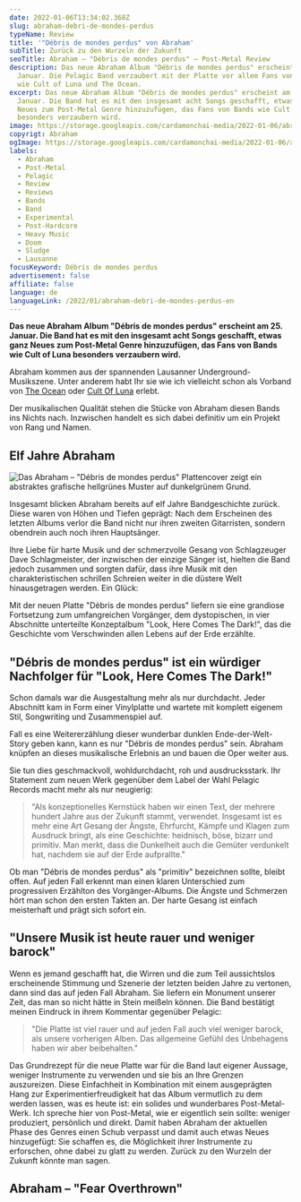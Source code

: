 ```yaml
---
date: 2022-01-06T13:34:02.368Z
slug: abraham-debri-de-mondes-perdus
typeName: Review
title: '"Débris de mondes perdus" von Abraham'
subTitle: Zurück zu den Wurzeln der Zukunft
seoTitle: Abraham – "Débris de mondes perdus" – Post-Metal Review
description: Das neue Abraham Album "Débris de mondes perdus" erscheint am 25.
  Januar. Die Pelagic Band verzaubert mit der Platte vor allem Fans von Bands
  wie Cult of Luna und The Ocean.
excerpt: Das neue Abraham Album "Débris de mondes perdus" erscheint am 25.
  Januar. Die Band hat es mit den insgesamt acht Songs geschafft, etwas ganz
  Neues zum Post-Metal Genre hinzuzufügen, das Fans von Bands wie Cult of Luna
  besonders verzaubern wird.
image: https://storage.googleapis.com/cardamonchai-media/2022-01-06/abraham-jpg-imagine-b8d808_788e09_1024_768/640.webp
copyrigt: Abraham
ogImage: https://storage.googleapis.com/cardamonchai-media/2022-01-06/abraham-fb-png-imagine-a8c808_6e8208_1200_628/640.webp
labels:
  - Abraham
  - Post-Metal
  - Pelagic
  - Review
  - Reviews
  - Bands
  - Band
  - Experimental
  - Post-Hardcore
  - Heavy Music
  - Doom
  - Sludge
  - Lausanne
focusKeyword: Débris de mondes perdus
advertisement: false
affiliate: false
language: de
languageLink: /2022/01/abraham-debri-de-mondes-perdus-en
---
```

**Das neue Abraham Album "Débris de mondes perdus" erscheint am 25. Januar. Die Band hat es mit den insgesamt acht Songs geschafft, etwas ganz Neues zum Post-Metal Genre hinzuzufügen, das Fans von Bands wie Cult of Luna besonders verzaubern wird.**

Abraham kommen aus der spannenden Lausanner Underground-Musikszene. Unter anderem habt Ihr sie wie ich vielleicht schon als Vorband von [The Ocean](/2020/09/the-ocean-robin-staps-interview/) oder [Cult Of Luna](/tag/cult-of-luna) erlebt.

Der musikalischen Qualität stehen die Stücke von Abraham diesen Bands ins Nichts nach. Inzwischen handelt es sich dabei definitiv um ein Projekt von Rang und Namen.

## Elf Jahre Abraham

![Das Abraham – "Débris de mondes perdus" Plattencover zeigt ein abstraktes grafische hellgrünes Muster auf dunkelgrünem Grund.](https://storage.googleapis.com/cardamonchai-media/2022-01-06/cover-abraham-d-bris-de-mondes-perdus-jpg-imagine-181808_242408_1500_1500/640.webp "Abraham – \"Débris de mondes perdus\"")

Insgesamt blicken Abraham bereits auf elf Jahre Bandgeschichte zurück. Diese waren von Höhen und Tiefen geprägt: Nach dem Erscheinen des letzten Albums verlor die Band nicht nur ihren zweiten Gitarristen, sondern obendrein auch noch ihren Hauptsänger.

Ihre Liebe für harte Musik und der schmerzvolle Gesang von Schlagzeuger Dave Schlagmeister, der inzwischen der einzige Sänger ist, hielten die Band jedoch zusammen und sorgten dafür, dass ihre Musik mit den charakteristischen schrillen Schreien weiter in die düstere Welt hinausgetragen werden. Ein Glück:

Mit der neuen Platte "Débris de mondes perdus" liefern sie eine grandiose Fortsetzung zum umfangreichen Vorgänger, dem dystopischen, in vier Abschnitte unterteilte Konzeptalbum "Look, Here Comes The Dark!", das die Geschichte vom Verschwinden allen Lebens auf der Erde erzählte. 

## "Débris de mondes perdus" ist ein würdiger Nachfolger für "Look, Here Comes The Dark!"

Schon damals war die Ausgestaltung mehr als nur durchdacht. Jeder Abschnitt kam in Form einer Vinylplatte und wartete mit komplett eigenem Stil, Songwriting und Zusammenspiel auf.

Fall es eine Weitererzählung dieser wunderbar dunklen Ende-der-Welt-Story geben kann, kann es nur "Débris de mondes perdus" sein. Abraham knüpfen an dieses musikalische Erlebnis an und bauen die Oper weiter aus.

Sie tun dies geschmackvoll, wohldurchdacht, roh und ausdrucksstark. Ihr Statement zum neuen Werk gegenüber dem Label der Wahl Pelagic Records macht mehr als nur neugierig:

> "Als konzeptionelles Kernstück haben wir einen Text, der mehrere hundert Jahre aus der Zukunft stammt, verwendet. Insgesamt ist es mehr eine Art Gesang der Ängste, Ehrfurcht, Kämpfe und Klagen zum Ausdruck bringt, als eine Geschichte: heidnisch, böse, bizarr und primitiv. Man merkt, dass die Dunkelheit auch die Gemüter verdunkelt hat, nachdem sie auf der Erde aufprallte."

Ob man "Débris de mondes perdus" als "primitiv" bezeichnen sollte, bleibt offen. Auf jeden Fall erkennt man einen klaren Unterschied zum progressiven Erzählton des Vorgänger-Albums. Die Ängste und Schmerzen hört man schon den ersten Takten an. Der harte Gesang ist einfach meisterhaft und prägt sich sofort ein.

## "Unsere Musik ist heute rauer und weniger barock"

Wenn es jemand geschafft hat, die Wirren und die zum Teil aussichtslos erscheinende Stimmung und Szenerie der letzten beiden Jahre zu vertonen, dann sind das auf jeden Fall Abraham. Sie liefern ein Monument unserer Zeit, das man so nicht hätte in Stein meißeln können. Die Band bestätigt meinen Eindruck in ihrem Kommentar gegenüber Pelagic:

> "Die Platte ist viel rauer und auf jeden Fall auch viel weniger barock, als unsere vorherigen Alben. Das allgemeine Gefühl des Unbehagens haben wir aber beibehalten."

Das Grundrezept für die neue Platte war für die Band laut eigener Aussage, weniger Instrumente zu verwenden und sie bis an Ihre Grenzen auszureizen. Diese Einfachheit in Kombination mit einem ausgeprägten Hang zur Experimentierfreudigkeit hat das Album vermutlich zu dem werden lassen, was es heute ist: ein solides und wunderbares Post-Metal-Werk. Ich spreche hier von Post-Metal, wie er eigentlich sein sollte: weniger produziert, persönlich und direkt. Damit haben Abraham der aktuellen Phase des Genres einen Schub verpasst und damit auch etwas Neues hinzugefügt: Sie schaffen es, die Möglichkeit ihrer Instrumente zu erforschen, ohne dabei zu glatt zu werden. Zurück zu den Wurzeln der Zukunft könnte man sagen.

## Abraham – "Fear Overthrown"

<YouTube id="Ht_j_KbLnCw" />